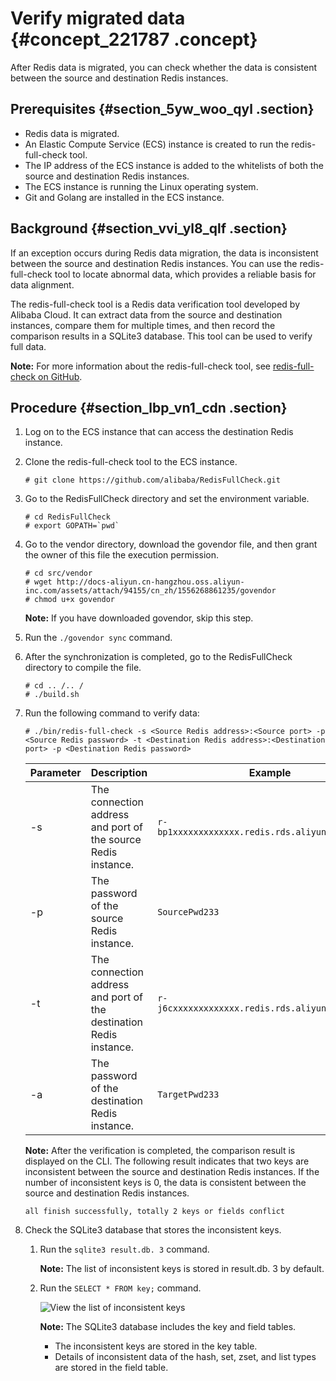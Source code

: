 # Verify migrated data {#concept_221787 .concept}

After Redis data is migrated, you can check whether the data is consistent between the source and destination Redis instances.

## Prerequisites {#section_5yw_woo_qyl .section}

-   Redis data is migrated.
-   An Elastic Compute Service \(ECS\) instance is created to run the redis-full-check tool.
-   The IP address of the ECS instance is added to the whitelists of both the source and destination Redis instances.
-   The ECS instance is running the Linux operating system.
-   Git and Golang are installed in the ECS instance.

## Background {#section_vvi_yl8_qlf .section}

If an exception occurs during Redis data migration, the data is inconsistent between the source and destination Redis instances. You can use the redis-full-check tool to locate abnormal data, which provides a reliable basis for data alignment.

The redis-full-check tool is a Redis data verification tool developed by Alibaba Cloud. It can extract data from the source and destination instances, compare them for multiple times, and then record the comparison results in a SQLite3 database. This tool can be used to verify full data.

**Note:** For more information about the redis-full-check tool, see [redis-full-check on GitHub](https://github.com/alibaba/RedisFullCheck).

## Procedure {#section_lbp_vn1_cdn .section}

1.  Log on to the ECS instance that can access the destination Redis instance.
2.  Clone the redis-full-check tool to the ECS instance.

    ``` {#codeblock_wca_cgc_wnx}
    # git clone https://github.com/alibaba/RedisFullCheck.git
    ```

3.  Go to the RedisFullCheck directory and set the environment variable.

    ``` {#codeblock_twd_9j8_e1h}
    # cd RedisFullCheck
    # export GOPATH=`pwd`
    ```

4.  Go to the vendor directory, download the govendor file, and then grant the owner of this file the execution permission.

    ``` {#codeblock_ywx_asc_6io}
    # cd src/vendor
    # wget http://docs-aliyun.cn-hangzhou.oss.aliyun-inc.com/assets/attach/94155/cn_zh/1556268861235/govendor
    # chmod u+x govendor
    ```

    **Note:** If you have downloaded govendor, skip this step.

5.  Run the `./govendor sync` command.
6.  After the synchronization is completed, go to the RedisFullCheck directory to compile the file.

    ``` {#codeblock_ote_lv8_42b}
    # cd .. /.. /
    # ./build.sh
    ```

7.  Run the following command to verify data:

    ``` {#codeblock_m1d_455_auh}
    # ./bin/redis-full-check -s <Source Redis address>:<Source port> -p <Source Redis password> -t <Destination Redis address>:<Destination port> -p <Destination Redis password>
    ```

    |Parameter|Description|Example|
    |---------|-----------|-------|
    |-s|The connection address and port of the source Redis instance.|`r-bp1xxxxxxxxxxxxx.redis.rds.aliyuncs.com:6379`|
    |-p|The password of the source Redis instance.|`SourcePwd233`|
    |-t|The connection address and port of the destination Redis instance.|`r-j6cxxxxxxxxxxxxx.redis.rds.aliyuncs.com:6379`|
    |-a|The password of the destination Redis instance.|`TargetPwd233`|

    **Note:** After the verification is completed, the comparison result is displayed on the CLI. The following result indicates that two keys are inconsistent between the source and destination Redis instances. If the number of inconsistent keys is 0, the data is consistent between the source and destination Redis instances.

    ``` {#codeblock_0u4_ypv_9w7}
    all finish successfully, totally 2 keys or fields conflict
    ```

8.  Check the SQLite3 database that stores the inconsistent keys.
    1.  Run the `sqlite3 result.db. 3` command.

        **Note:** The list of inconsistent keys is stored in result.db. 3 by default.

    2.  Run the `SELECT * FROM key;` command.

        ![](images/45982_en-US.png "View the list of inconsistent keys")

        **Note:** The SQLite3 database includes the key and field tables.

        -   The inconsistent keys are stored in the key table.
        -   Details of inconsistent data of the hash, set, zset, and list types are stored in the field table.

